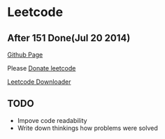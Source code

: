 Leetcode
========

After 151 Done(Jul 20 2014)
--------------------------

[Github Page](http://leetcode.tgic.me/)

Please [Donate leetcode](https://oj.leetcode.com/donate/)

[Leetcode Downloader](https://github.com/tg123/leetcode_downloader)


TODO
----
 * Impove code readability
 * Write down thinkings how problems were solved

